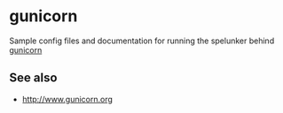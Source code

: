 # gunicorn

Sample config files and documentation for running the spelunker behind [gunicorn](http://www.gunicorn.org)

## See also

* http://www.gunicorn.org
